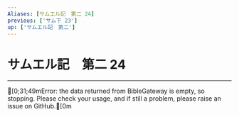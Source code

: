 ```yaml
---
Aliases: [サムエル記　第二 24]
previous: ['サム下 23']
up: ['サムエル記　第二']
---
```

# サムエル記　第二 24

***
[0;31;49mError: the data returned from BibleGateway is empty, so stopping. Please check your usage, and if still a problem, please raise an issue on GitHub.[0m
